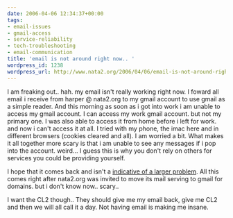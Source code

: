 ```yaml
---
date: 2006-04-06 12:34:37+00:00
tags:
- email-issues
- gmail-access
- service-reliability
- tech-troubleshooting
- email-communication
title: 'email is not around right now.. '
wordpress_id: 1238
wordpress_url: http://www.nata2.org/2006/04/06/email-is-not-around-right-now/
---
```


I am freaking out.. hah. my email isn't really working right now. I foward all email i receive from harper @ nata2.org to my gmail account to use gmail as a simple reader. And this morning as soon as i got into work i am unable to access my gmail account. I can access my work gmail account. but not my primary one. I was also able to access it from home before i left for work. and now i can't access it at all. I tried with my phone, the imac here and in different browsers (cookies cleared and all). I am worried a bit. What makes it all together more scary is that i am unable to see any messages if i pop into the account. weird... I guess this is why you don't rely on others for services you could be providing yourself.

I hope that it comes back and isn't a <a href="http://www.p2pnet.net/story/8124">indicative of a larger problem</a>.  All this comes right after nata2.org was invited to move its mail serving to gmail for domains. but i don't know now.. scary..

I want the CL2 though.. They should give me my email back, give me CL2 and then we will all call it a day.
Not having email is making me insane.